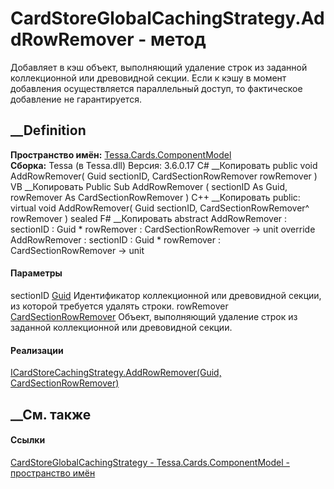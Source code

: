 # CardStoreGlobalCachingStrategy.AddRowRemover - метод
Добавляет в кэш объект, выполняющий удаление строк из заданной коллекционной
или древовидной секции. Если к кэшу в момент добавления осуществляется
параллельный доступ, то фактическое добавление не гарантируется.
## __Definition
 **Пространство имён:**
[Tessa.Cards.ComponentModel](N_Tessa_Cards_ComponentModel.htm)  
 **Сборка:** Tessa (в Tessa.dll) Версия: 3.6.0.17
C# __Копировать
     public void AddRowRemover(
    	Guid sectionID,
    	CardSectionRowRemover rowRemover
    )
VB __Копировать
     Public Sub AddRowRemover ( 
    	sectionID As Guid,
    	rowRemover As CardSectionRowRemover
    )
C++ __Копировать
     public:
    virtual void AddRowRemover(
    	Guid sectionID, 
    	CardSectionRowRemover^ rowRemover
    ) sealed
F# __Копировать
     abstract AddRowRemover : 
            sectionID : Guid * 
            rowRemover : CardSectionRowRemover -> unit 
    override AddRowRemover : 
            sectionID : Guid * 
            rowRemover : CardSectionRowRemover -> unit 
#### Параметры
sectionID [Guid](https://learn.microsoft.com/dotnet/api/system.guid)
    Идентификатор коллекционной или древовидной секции, из которой требуется удалять строки.
rowRemover
[CardSectionRowRemover](T_Tessa_Cards_ComponentModel_CardSectionRowRemover.htm)
    Объект, выполняющий удаление строк из заданной коллекционной или древовидной секции.
#### Реализации
[ICardStoreCachingStrategy.AddRowRemover(Guid,
CardSectionRowRemover)](M_Tessa_Cards_ComponentModel_ICardStoreCachingStrategy_AddRowRemover.htm)  
##  __См. также
#### Ссылки
[CardStoreGlobalCachingStrategy -
](T_Tessa_Cards_ComponentModel_CardStoreGlobalCachingStrategy.htm)
[Tessa.Cards.ComponentModel - пространство
имён](N_Tessa_Cards_ComponentModel.htm)
